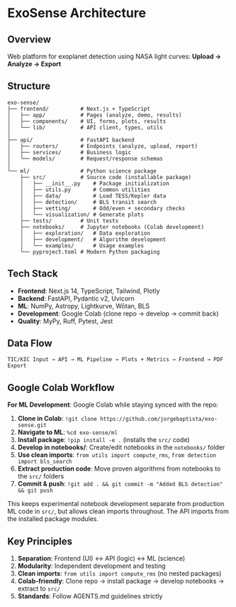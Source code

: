 # ExoSense Architecture

## Overview

Web platform for exoplanet detection using NASA light curves: **Upload → Analyze → Export**

## Structure

```text
exo-sense/
├── frontend/          # Next.js + TypeScript
│   ├── app/           # Pages (analyze, demo, results)
│   ├── components/    # UI, forms, plots, results
│   └── lib/           # API client, types, utils
│
├── api/               # FastAPI backend
│   ├── routers/       # Endpoints (analyze, upload, report)
│   ├── services/      # Business logic
│   └── models/        # Request/response schemas
│
└── ml/                # Python science package  
    ├── src/           # Source code (installable package)
    │   ├── __init__.py    # Package initialization
    │   ├── utils.py       # Common utilities
    │   ├── data/          # Load TESS/Kepler data
    │   ├── detection/     # BLS transit search
    │   ├── vetting/       # Odd/even + secondary checks
    │   └── visualization/ # Generate plots
    ├── tests/         # Unit tests
    ├── notebooks/     # Jupyter notebooks (Colab development)
    │   ├── exploration/   # Data exploration
    │   ├── development/   # Algorithm development  
    │   └── examples/      # Usage examples
    └── pyproject.toml # Modern Python packaging
```

## Tech Stack

- **Frontend**: Next.js 14, TypeScript, Tailwind, Plotly
- **Backend**: FastAPI, Pydantic v2, Uvicorn  
- **ML**: NumPy, Astropy, Lightkurve, Wōtan, BLS
- **Development**: Google Colab (clone repo → develop → commit back)
- **Quality**: MyPy, Ruff, Pytest, Jest

## Data Flow

```text
TIC/KIC Input → API → ML Pipeline → Plots + Metrics → Frontend → PDF Export
```

## Google Colab Workflow

**For ML Development**: Google Colab while staying synced with the repo:

1. **Clone in Colab**: `!git clone https://github.com/jorgebaptista/exo-sense.git`
2. **Navigate to ML**: `%cd exo-sense/ml`
3. **Install package**: `!pip install -e .` (installs the `src/` code)
4. **Develop in notebooks/**: Create/edit notebooks in the `notebooks/` folder
5. **Use clean imports**: `from utils import compute_rms`, `from detection import bls_search`
6. **Extract production code**: Move proven algorithms from notebooks to the `src/` folders
7. **Commit & push**: `!git add . && git commit -m "Added BLS detection" && git push`

This keeps experimental notebook development separate from production ML code in `src/`, but allows clean imports throughout. The API imports from the installed package modules.

## Key Principles

1. **Separation**: Frontend (UI) ↔ API (logic) ↔ ML (science)
2. **Modularity**: Independent development and testing
3. **Clean imports**: `from utils import compute_rms` (no nested packages)
4. **Colab-friendly**: Clone repo → install package → develop notebooks → extract to `src/`
5. **Standards**: Follow AGENTS.md guidelines strictly
